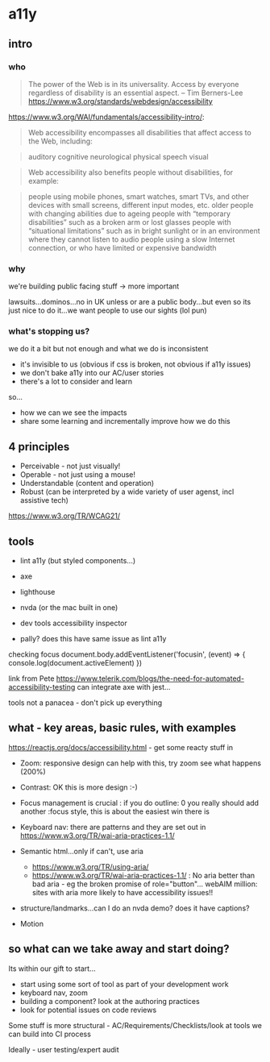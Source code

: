 # a11y 

## intro

### who

>The power of the Web is in its universality. Access by everyone regardless of disability is an essential aspect.
– Tim Berners-Lee https://www.w3.org/standards/webdesign/accessibility

https://www.w3.org/WAI/fundamentals/accessibility-intro/:
> Web accessibility encompasses all disabilities that affect access to the Web, including:

>auditory
cognitive
neurological
physical
speech
visual

>Web accessibility also benefits people without disabilities, for example:

>people using mobile phones, smart watches, smart TVs, and other devices with small screens, different input modes, etc.
older people with changing abilities due to ageing
people with “temporary disabilities” such as a broken arm or lost glasses
people with “situational limitations” such as in bright sunlight or in an environment where they cannot listen to audio
people using a slow Internet connection, or who have limited or expensive bandwidth


### why

we're building public facing stuff -> more important

lawsuits...dominos...no in UK unless or are a public body...but even so its just nice to do it...we want people to use our sights (lol pun)

### what's stopping us?

we do it a bit but not enough and what we do is inconsistent 

- it's invisible to us (obvious if css is broken, not obvious if a11y issues)
- we don't bake a11y into our AC/user stories
- there's a lot to consider and learn 

so...
- how we can we see the impacts
- share some learning and incrementally improve how we do this

## 4 principles

- Perceivable - not just visually!
- Operable - not just using a mouse!
- Understandable (content and operation)
- Robust (can be interpreted by a wide variety of user agenst, incl assistive tech)

https://www.w3.org/TR/WCAG21/


## tools

- lint a11y (but styled components...)
- axe
- lighthouse
- nvda (or the mac built in one)
- dev tools accessibility inspector

- pally? does this have same issue as lint a11y

checking focus
document.body.addEventListener('focusin', (event) => {
    console.log(document.activeElement)
})

link from Pete https://www.telerik.com/blogs/the-need-for-automated-accessibility-testing can integrate axe with jest...

tools not a panacea - don't pick up everything

## what - key areas, basic rules, with examples

https://reactjs.org/docs/accessibility.html - get some reacty stuff in

- Zoom: responsive design can help with this, try zoom see what happens (200%)

- Contrast: OK this is more design :-)

- Focus management is crucial : if you do outline: 0 you really should add another :focus style, this is about the easiest win there is

- Keyboard nav: there are patterns and they are set out in https://www.w3.org/TR/wai-aria-practices-1.1/

- Semantic html...only if can't, use aria
    - https://www.w3.org/TR/using-aria/
    - https://www.w3.org/TR/wai-aria-practices-1.1/  : No aria better than bad aria - eg the broken promise of role="button"... webAIM million: sites with aria more likely to have accessibility issues!!

- structure/landmarks...can I do an nvda demo? does it have captions?

- Motion


## so what can we take away and start doing?
Its within our gift to start...
- start using some sort of tool as part of your development work
- keyboard nav, zoom
- building a component? look at the authoring practices
- look for potential issues on code reviews

Some stuff is more structural - AC/Requirements/Checklists/look at tools we can build into CI process

Ideally - user testing/expert audit